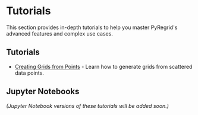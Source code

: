 # Tutorials

This section provides in-depth tutorials to help you master PyRegrid's advanced features and complex use cases.

## Tutorials

*   [Creating Grids from Points](grid_from_points.md) - Learn how to generate grids from scattered data points.

## Jupyter Notebooks

*(Jupyter Notebook versions of these tutorials will be added soon.)*